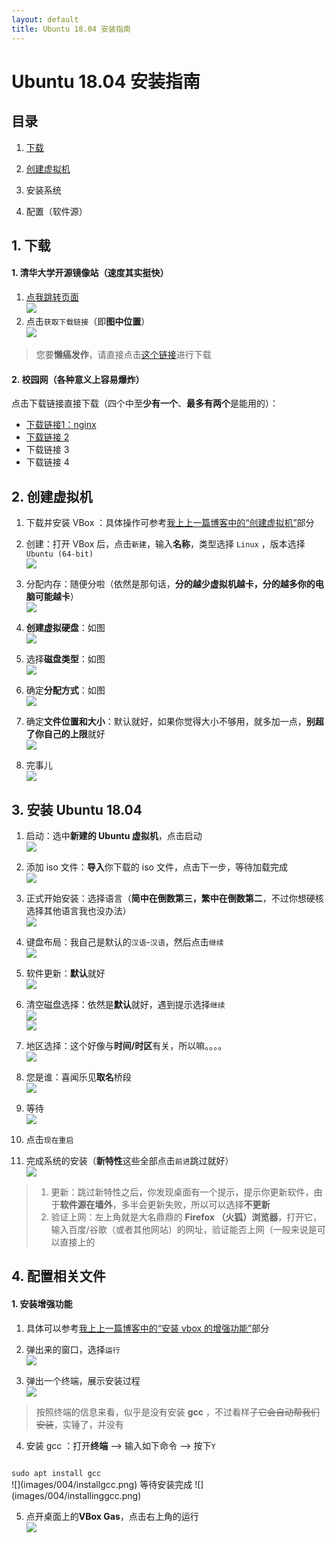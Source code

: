 ```yaml
---
layout: default
title: Ubuntu 18.04 安装指南
---
```

# Ubuntu 18.04 安装指南

## 目录

1. <a href="#dw">下载</a>

2. <a href="#creat">创建虚拟机</a>

3. 安装系统

4. 配置（软件源）

## <a name="dw"></a>1. 下载

#### 1. 清华大学开源镜像站（速度其实挺快）

1. <a href="https://mirrors.tuna.tsinghua.edu.cn/" target="_blank">点我跳转页面</a>   
![](images/003/tuna.png)  
2. 点击`获取下载链接`（即**图中位置**）  
![](images/003/dwfromtuna.png)

> 您要**懒癌发作**，请直接点击<a href="https://mirrors.tuna.tsinghua.edu.cn/ubuntu-releases/bionic/ubuntu-18.04.1-desktop-amd64.iso">这个链接</a>进行下载

#### 2. 校园网（各种意义上容易爆炸）

点击下载链接直接下载（四个中至**少有一个**、**最多有两个**是能用的）：  
* <a href="http://172.18.40.92/ubuntu-18.04.1-desktop-amd64.iso">下载链接1：nginx</a >
* <a href="http://172.18.40.92:8080/ubuntu-18.04.1-desktop-amd64.iso">下载链接 2</a>
* 下载链接 3
* 下载链接 4

## <a name="creat"></a>2. 创建虚拟机

1. 下载并安装 VBox ：具体操作可参考<a href="https://fffengmjl.github.io/blog/002(forlab07#1" target="_blank">我上上一篇博客中的“创建虚拟机”</a>部分

2. 创建：打开 VBox 后，点击`新建`，输入**名称**，类型选择 `Linux` ，版本选择 `Ubuntu (64-bit)`  
![](images/004/creat.png)

3. 分配内存：随便分啦（依然是那句话，**分的越少虚拟机越卡，分的越多你的电脑可能越卡**）  
![](images/004/memory.png)

4. **创建虚拟硬盘**：如图  
![](images/004/creatdisk.png)

5. 选择**磁盘类型**：如图  
![](images/004/choosedisk.png)

5. 确定**分配方式**：如图  
![](images/004/asignmemory.png)

6. 确定**文件位置和大小**：默认就好，如果你觉得大小不够用，就多加一点，**别超了你自己的上限**就好  
![](images/004/confirmplace.png)

7. 完事儿  
![](images/004/finishcreat.png)

## 3. 安装 Ubuntu 18.04

1. 启动：选中**新建的 Ubuntu 虚拟机**，点击启动  
![](images/004/openvm.png)

2. 添加 iso 文件：**导入**你下载的 iso 文件，点击下一步，等待加载完成  
![](images/004/addiso.png)

3. 正式开始安装：选择语言（**简中在倒数第三，繁中在倒数第二**，不过你想硬核选择其他语言我也没办法）  
![](images/004/chooselang.png)

4. 键盘布局：我自己是默认的`汉语`-`汉语`，然后点击`继续`  
![](images/004/kb.png)

5. 软件更新：**默认**就好  
![](images/004/chooseupdate.png)

6. 清空磁盘选择：依然是**默认**就好，遇到提示选择`继续`  
![](images/004/cleardisk.png)  
![](images/004/cldkwa.png)

7. 地区选择：这个好像与**时间/时区**有关，所以嘛。。。。  
![](images/004/chooseplace.png)

8. 您是谁：喜闻乐见**取名**桥段  
![](images/004/name.png)

9. 等待  
![](images/004/waiting.png)

10. 点击`现在重启`

11. 完成系统的安装（**新特性**这些全部点击`前进`跳过就好）  
![](images/004/finishinstalling.png)

> 1. 更新：跳过新特性之后，你发现桌面有一个提示，提示你更新软件，由于**软件源在墙外**，多半会更新失败，所以可以选择**不更新**  
> 2. 验证上网：左上角就是大名鼎鼎的 **Firefox （火狐）浏览器**，打开它，输入百度/谷歌（或者其他网站）的网址，验证能否上网（一般来说是可以直接上的

## 4. 配置相关文件

#### 1. 安装增强功能

1. 具体可以参考<a href="https://fffengmjl.github.io/blog/002(forlab07#5" target="_blank">我上上一篇博客中的“安装 vbox 的增强功能”</a>部分

2. 弹出来的窗口，选择`运行`  
![](images/004/installaugument.png)

3. 弹出一个终端，展示安装过程  
![](images/004/pleaseinstallgcc.png)
> 按照终端的信息来看，似乎是没有安装 **gcc** ，不过看样子<del>它会自动帮我们安装</del>，实锤了，并没有  

4. 安装 gcc ：打开**终端** --> 输入如下命令 --> 按下`Y`  
<code>
sudo apt install gcc
</code>
![](images/004/installgcc.png)  
等待安装完成  
![](images/004/installinggcc.png)  

5. 点开桌面上的**VBox Gas**，点击右上角的运行  
![](images/004/openGAS.png)